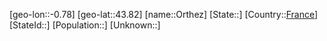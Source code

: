 ﻿---
location: [43.82,-0.78]
type: City
tags:
- geo/City


SpocWebEntityId: 33148
isDeleted: false
confidential: public

---
[geo-lon::-0.78]
[geo-lat::43.82]
[name::Orthez]
[State::]
[Country::[France](geo/Continent/Europe/France.md)]
[StateId::]
[Population::]
[Unknown::]


